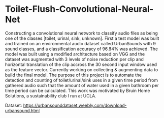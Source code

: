 # Toilet-Flush-Convolutional-Neural-Net

Constructing a convolutional neural network to classify audio files as being one of 
the classes [toilet, urinal, sink, unknown].  First a test model was built and trained 
on an environmental audio dataset called UrbanSounds with 9 sound classes, and a 
classification accuracy of 96.84% was achieved.  The model was built using a modified 
architecture based on VGG and the dataset was augmented with 3 levels of noise reduction 
per clip and horizontal translation of the clip accross the 30 second input window used 
as the feature vector.  Currently working on collecting &amp; augmenting data to build 
the final model.  The purpose of this project is to automate the detection and counting 
of toilet/urinal/sink uses in a given time period from gathered audio such that the 
amount of water used in a given bathroom per time period can be calculated.  This work 
was motivated by Bruin Home Solutions, a sustainability club I run at UCLA.  

Dataset: https://urbansounddataset.weebly.com/download-urbansound.html
